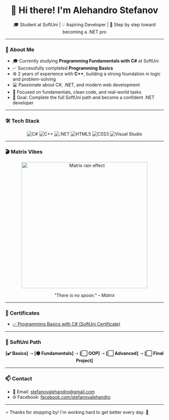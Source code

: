<h1 align="center">👋 Hi there! I'm Alehandro Stefanov</h1>
<p align="center">
  🎓 Student at SoftUni | 💡 Aspiring Developer | 🚀 Step by step toward becoming a .NET pro
</p>

---

### 🧠 About Me

- 🎓 Currently studying **Programming Fundamentals with C#** at SoftUni  
- ✅ Successfully completed **Programming Basics**  
- ⚙️ 2 years of experience with **C++**, building a strong foundation in logic and problem-solving  
- 💻 Passionate about C#, .NET, and modern web development  
- 🌱 Focused on fundamentals, clean code, and real-world tasks  
- 🎯 Goal: Complete the full SoftUni path and become a confident .NET developer  

---

### 🛠 Tech Stack

<p align="center">
  <img src="https://img.shields.io/badge/C%23-239120?style=flat&logo=c-sharp&logoColor=white" alt="C#" />
  <img src="https://img.shields.io/badge/C++-00599C?style=flat&logo=c%2B%2B&logoColor=white" alt="C++" />
  <img src="https://img.shields.io/badge/.NET-512BD4?style=flat&logo=dotnet&logoColor=white" alt=".NET" />
  <img src="https://img.shields.io/badge/HTML5-E34F26?style=flat&logo=html5&logoColor=white" alt="HTML5" />
  <img src="https://img.shields.io/badge/CSS3-1572B6?style=flat&logo=css3&logoColor=white" alt="CSS3" />
  <img src="https://img.shields.io/badge/Visual_Studio-5C2D91?style=flat&logo=visualstudio&logoColor=white" alt="Visual Studio" />
</p>

---

### 🎬 Matrix Vibes

<p align="center">
  <img src="https://i.imgur.com/5b5OY6U.gif" alt="Matrix rain effect" width="400" />
</p>
<p align="center">
  <em>"There is no spoon." – Matrix</em>
</p>

---

### 🏅 Certificates

- [✅ Programming Basics with C# (SoftUni Certificate)](https://softuni.bg/certificates/details/228176/7bc2b9c7)

---

### 🧭 SoftUni Path

<p align="center">
  <b>[✔️ Basics]</b> ➝ <b>[🟡 Fundamentals]</b> ➝ <b>[⬜ OOP]</b> ➝ <b>[⬜ Advanced]</b> ➝ <b>[⬜ Final Project]</b>
</p>

---

### 📫 Contact

- 📧 Email: [stefanovalehandro@gmail.com](mailto:stefanovalehandro@gmail.com)  
- 🌐 Facebook: [facebook.com/stefanovalehandro](https://www.facebook.com/profile.php?id=61576334079640&locale=bg_BG)

---

⭐ Thanks for stopping by! I'm working hard to get better every day. 🙌
